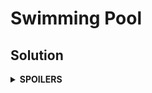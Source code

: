# Swimming Pool
## Solution
<details>
<summary><b>SPOILERS</b></summary>
Use backtracking algorithm to get all possible schedules, and find the minimum cost among the results. You can assign the initial value of the answer as 1-year cost, and compare it with all possible costs to find the minimum value.
</details>
